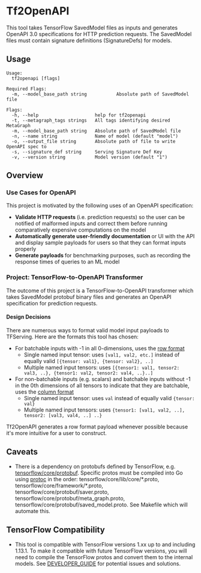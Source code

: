 # Tf2OpenAPI
This tool takes TensorFlow SavedModel files as inputs and generates OpenAPI 3.0 specifications for HTTP prediction requests. The SavedModel files must contain signature definitions (SignatureDefs) for models.

## Usage  
```
Usage:
  tf2openapi [flags]

Required Flags:
  -m, --model_base_path string           Absolute path of SavedModel file

Flags:
  -h, --help                     help for tf2openapi
  -t, --metagraph_tags strings   All tags identifying desired MetaGraph
  -m, --model_base_path string   Absolute path of SavedModel file
  -n, --name string              Name of model (default "model")
  -o, --output_file string       Absolute path of file to write OpenAPI spec to
  -s, --signature_def string     Serving Signature Def Key
  -v, --version string           Model version (default "1")

```

## Overview
### Use Cases for OpenAPI
This project is motivated by the following uses of an OpenAPI specification:
* <b> Validate HTTP requests </b> (i.e. prediction requests) so the user can be notified of malformed inputs and correct them before running comparatively expensive computations on the model 
* <b> Automatically generate user-friendly documentation </b> or UI with the API and display sample payloads for users so that they can format inputs properly
* <b> Generate payloads </b> for benchmarking purposes, such as recording the response times of queries to an ML model

### Project: TensorFlow-to-OpenAPI Transformer
The outcome of this project is a TensorFlow-to-OpenAPI transformer which takes SavedModel protobuf binary files and generates an OpenAPI specification for prediction requests.

#### Design Decisions
There are numerous ways to format valid model input payloads to TFServing. Here are the formats this tool has chosen:
* For batchable inputs with -1 in all 0-dimensions, uses the [row format](https://www.tensorflow.org/tfx/serving/api_rest#specifying_input_tensors_in_row_format)
  * Single named input tensor: uses `[val1, val2, etc.]` instead of equally valid `[{tensor: val1}, {tensor: val2}, ..]`
  * Multiple named input tensors: uses `[{tensor1: val1, tensor2: val3, ..}, {tensor1: val2, tensor2: val4, ..}..]`
* For non-batchable inputs (e.g. scalars) and batchable inputs without -1 in the 0th dimensions of all tensors to indicate that they are batchable, uses the [column format](https://www.tensorflow.org/tfx/serving/api_rest#specifying_input_tensors_in_column_format)
  * Single named input tensor: uses `val` instead of equally valid `{tensor: val}`
  * Multiple named input tensors: uses `{tensor1: [val1, val2, ..], tensor2: [val3, val4, ..] ..}`

Tf2OpenAPI generates a row format payload whenever possible because it's more intuitive for a user to construct.

## Caveats
* There is a dependency on protobufs defined by TensorFlow, e.g. [tensorflow/core/protobuf](https://github.com/tensorflow/tensorflow/tree/master/tensorflow/core/protobuf). Specific protos must be compiled into Go using [protoc](https://github.com/golang/protobuf/tree/master/protoc-gen-go) in the order: tensorflow/core/lib/core/\*.proto, tensorflow/core/framework/\*.proto, tensorflow/core/protobuf/saver.proto, tensorflow/core/protobuf/meta_graph.proto, tensorflow/core/protobuf/saved_model.proto. See Makefile which will automate this.  

## TensorFlow Compatibility
* This tool is compatible with TensorFlow versions 1.xx up to and including 1.13.1. To make it compatible with future TensorFlow versions, you will need to compile the TensorFlow protos and convert them to the internal models. See [DEVELOPER_GUIDE](DEVELOPER_GUIDE.md) for potential issues and solutions.

